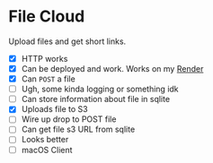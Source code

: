 # File Cloud

Upload files and get short links.

- [x] HTTP works
- [x] Can be deployed and work. Works on my [Render](https://render.com)
- [x] Can `POST` a file
- [ ] Ugh, some kinda logging or something idk
- [ ] Can store information about file in sqlite
- [x] Uploads file to S3
- [ ] Wire up drop to POST file
- [ ] Can get file s3 URL from sqlite
- [ ] Looks better
- [ ] macOS Client
